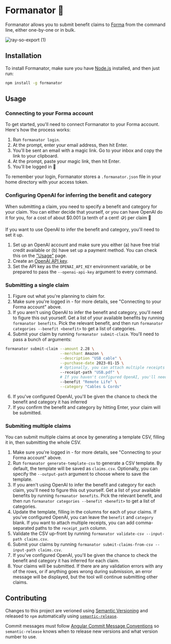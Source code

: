 # Formanator 🤖

Formanator allows you to submit benefit claims to [Forma](https://www.joinforma.com/) from the command line, either one-by-one or in bulk.

![ray-so-export (1)](https://github.com/timrogers/formanator/assets/116134/880087c1-c9f2-479c-9993-1be2e3d368aa)

## Installation

To install Formanator, make sure you have [Node.js](https://nodejs.org/en) installed, and then just run:

```bash
npm install -g formanator
```

## Usage

### Connecting to your Forma account

To get started, you'll need to connect Formanator to your Forma account. Here's how the process works:

1. Run `formanator login`.
2. At the prompt, enter your email address, then hit Enter.
3. You'll be sent an email with a magic link. Go to your inbox and copy the link to your clipboard.
4. At the prompt, paste your magic link, then hit Enter.
5. You'll be logged in 🥳

To remember your login, Formanator stores a `.formanator.json` file in your home directory with your access token.

### Configuring OpenAI for inferring the benefit and category

When submitting a claim, you need to specify a benefit and category for your claim. You can either decide that yourself, or you can have OpenAI do it for you, for a cost of about $0.001 (a tenth of a cent! 🪙) per claim 🧠

If you want to use OpenAI to infer the benefit and category, you'll need to set it up.

1. Set up an OpenAI account and make sure you either (a) have free trial credit available or (b) have set up a payment method. You can check this on the ["Usage"](https://platform.openai.com/account/usage) page.
2. Create an [OpenAI API key](https://platform.openai.com/account/api-keys).
3. Set the API key as the `OPENAI_API_KEY` environment variable, or be prepared to pass the `--openai-api-key` argument to every command.

### Submitting a single claim

1. Figure out what you're planning to claim for.
2. Make sure you're logged in - for more details, see "Connecting to your Forma account" above.
3. If you aren't using OpenAI to infer the benefit and category, you'll need to figure this out yourself. Get a list of your available benefits by running `formanator benefits`. Pick the relevant benefit, and then run `formanator categories --benefit <benefit>` to get a list of categories.
4. Submit your claim by running `formanator submit-claim`. You'll need to pass a bunch of arguments:

```bash
formanator submit-claim --amount 2.28 \
                        --merchant Amazon \
                        --description "USB cable" \
                        --purchase-date 2023-01-15 \
                        # Optionally, you can attach multiple receipts by specifying this argument multiple times
                        --receipt-path "USB.pdf" \
                        # If you haven't configured OpenAI, you'll need to specify the benefit and category
                        --benefit "Remote Life" \
                        --category "Cables & Cords"
```

6. If you've configured OpenAI, you'll be given the chance to check the benefit and category it has inferred
7. If you confirm the benefit and category by hitting Enter, your claim will be submitted.

### Submiting multiple claims

You can submit multiple claims at once by generating a template CSV, filling it in, then submitting the whole CSV.

1. Make sure you're logged in - for more details, see "Connecting to your Forma account" above.
2. Run `formanator generate-template-csv` to generate a CSV template. By default, the template will be saved as `claims.csv`. Optionally, you can specify the `--output-path` argument to choose where to save the template.
3. If you aren't using OpenAI to infer the benefit and category for each claim, you'll need to figure this out yourself. Get a list of your available benefits by running `formanator benefits`. Pick the relevant benefit, and then run `formanator categories --benefit <benefit>` to get a list of categories.
4. Update the template, filling in the columns for each of your claims. If you've configured OpenAI, you can leave the `benefit` and `category` blank. If you want to attach multiple receipts, you can add comma-separated paths to the `receipt_path` column.
5. Validate the CSV up-front by running `formanator validate-csv --input-path claims.csv`.
6. Submit your claims by running `formanator submit-claims-from-csv --input-path claims.csv`.
7. If you've configured OpenAI, you'll be given the chance to check the benefit and category it has inferred for each claim.
8. Your claims will be submitted. If there are any validation errors with any of the rows, or if anything goes wrong during submission, an error message will be displayed, but the tool will continue submitting other claims.

## Contributing

Changes to this project are verioned using [Semantic Versioning](https://semver.org/) and released to `npm` automatically using [`semantic-release`](https://github.com/semantic-release/semantic-release). 

Commit messages must follow [Angular Commit Message Conventions](https://github.com/angular/angular/blob/master/CONTRIBUTING.md#-commit-message-format) so `semantic-release` knows when to release new versions and what version number to use.
